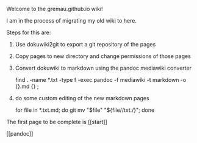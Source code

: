 Welcome to the gremau.github.io wiki!

I am in the process of migrating my old wiki to here.

Steps for this are:

1. Use dokuwiki2git to export a git repository of the pages

2. Copy pages to new directory and change permissions of those pages

3. Convert dokuwiki to markdown using the pandoc mediawiki converter

    find . -name \*.txt -type f -exec pandoc -f mediawiki -t markdown -o {}.md {} \;

4. do some custom editing of the new markdown pages

    for file in *.txt.md; do git mv "$file" "${file//txt./}"; done

The first page to be complete is [[start]]

[[pandoc]]
